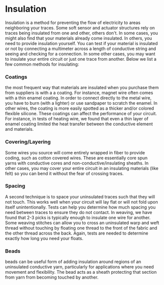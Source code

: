# Insulation

Insulation is a method for preventing the flow of electricity to areas neighboring your traces. Some soft sensor and actuator structures rely on traces being insulated from one and other, others don't. In some cases, you might also find that your materials already come insulated. In others, you need to provide insulation yourself. You can test if your material is insulated or not by connecting a multimeter across a length of conductive string and seeing and checking for a connection. In some other cases, you may want to insulate your entire circuit or just one trace from another. Below we list a few common methods for insulating: 

### Coatings

the most frequent way that materials are insulated when you purchase them from suppliers is with a a coating. For instance, magnet wire often comes with a thin enamel coating. In order to connect directly to the metal wire, you have to burn \(with a lighter\) or use sandpaper to scratch the enamel. In other wires, the coating is more easily spotted as a thicker and/or colored flexible silicone. These coatings can affect the performance of your circuit. For instance, in tests of heating wire, we found that even a thin layer of enamel coating limited the heat transfer between the conductive element and materials.

### Covering/Layering

Some wires you source will come entirely wrapped in fiber to provide coding, such as cotton covered wires. These are essentially core spun yarns with conductive cores and non-conductive/insulating sheaths. In other cases, you may cover your entire circuit in an insulating materials \(like felt\) so you can bend it without the fear of crossing traces. 

### Spacing

A second technique is to space your uninsulated traces such that they will not touch. This works well when your circuit will lay flat or will not fold upon itself unintentionally. Tests can help you determine how much spacing you need between traces to ensure they do not contact. In weaving, we have found that 2-3 picks is typically enough to insulate one wire for another. Some weaving stitches can allow you to cross an uninsulated warp and weft thread without touching by floating one thread to the front of the fabric and the other thread across the back. Again, tests are needed to determine exactly how long you need your floats. 

### Beads

beads can be useful form of adding insulation around regions of an uninsulated conductive yarn, particularly for applications where you need movement and flexibility. The bead acts as a sheath protecting that section from yarn from becoming touched by another. 

